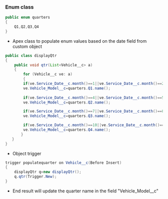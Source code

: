 ### Enum class
```Java
public enum quarters 
{
    Q1,Q2,Q3,Q4
}
```

* Apex class to populate enum values based on the date field from custom object
```Java
public class displayQtr
{
    public void qtr(List<Vehicle__c> a)
    { 
        for (Vehicle__c ve: a)
        {
        if(ve.Service_Date__c.month()==1||ve.Service_Date__c.month()==2||ve.Service_Date__c.month()==3)
        ve.Vehicle_Model__c=quarters.Q1.name();
        
        if(ve.Service_Date__c.month()==4||ve.Service_Date__c.month()==5||ve.Service_Date__c.month()==6)
        ve.Vehicle_Model__c=quarters.Q2.name();

        if(ve.Service_Date__c.month()==7||ve.Service_Date__c.month()==8||ve.Service_Date__c.month()==9)
        ve.Vehicle_Model__c=quarters.Q3.name();

        if(ve.Service_Date__c.month()==10||ve.Service_Date__c.month()==11||ve.Service_Date__c.month()==12)
        ve.Vehicle_Model__c=quarters.Q4.name();
       }
   }
}
```

* Object trigger

```Java
trigger populatequarter on Vehicle__c(Before Insert)
{
    displayQtr q=new displayQtr();
    q.qtr(Trigger.New);
}
```

* End result will update the quarter name in the field "Vehicle_Model__c"
